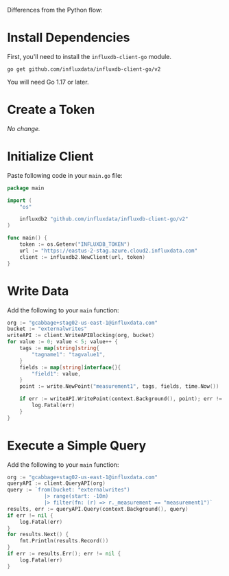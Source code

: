 Differences from the Python flow:

# Install Dependencies

First, you'll need to install the `influxdb-client-go` module.

```
go get github.com/influxdata/influxdb-client-go/v2
```

You will need Go 1.17 or later.

# Create a Token

_No change._

# Initialize Client

Paste following code in your `main.go` file:

```go
package main

import (
	"os"

	influxdb2 "github.com/influxdata/influxdb-client-go/v2"
)

func main() {
	token := os.Getenv("INFLUXDB_TOKEN")
	url := "https://eastus-2-stag.azure.cloud2.influxdata.com"
	client := influxdb2.NewClient(url, token)
}
```

# Write Data

Add the following to your `main` function:

```go
org := "gcabbage+stag02-us-east-1@influxdata.com"
bucket := "externalwrites"
writeAPI := client.WriteAPIBlocking(org, bucket)
for value := 0; value < 5; value++ {
    tags := map[string]string{
        "tagname1": "tagvalue1",
    }
    fields := map[string]interface{}{
        "field1": value,
    }
    point := write.NewPoint("measurement1", tags, fields, time.Now())

    if err := writeAPI.WritePoint(context.Background(), point); err != nil {
        log.Fatal(err)
    }
}
```

# Execute a Simple Query

Add the following to your `main` function:

```go
org := "gcabbage+stag02-us-east-1@influxdata.com"
queryAPI := client.QueryAPI(org)
query := `from(bucket: "externalwrites")
            |> range(start: -10m)
            |> filter(fn: (r) => r._measurement == "measurement1")`
results, err := queryAPI.Query(context.Background(), query)
if err != nil {
    log.Fatal(err)
}
for results.Next() {
    fmt.Println(results.Record())
}
if err := results.Err(); err != nil {
    log.Fatal(err)
}
```